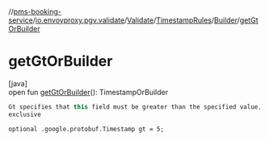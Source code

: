 //[pms-booking-service](../../../../../index.md)/[io.envoyproxy.pgv.validate](../../../index.md)/[Validate](../../index.md)/[TimestampRules](../index.md)/[Builder](index.md)/[getGtOrBuilder](get-gt-or-builder.md)

# getGtOrBuilder

[java]\
open fun [getGtOrBuilder](get-gt-or-builder.md)(): TimestampOrBuilder

```kotlin
Gt specifies that this field must be greater than the specified value,
exclusive

```
`optional .google.protobuf.Timestamp gt = 5;`